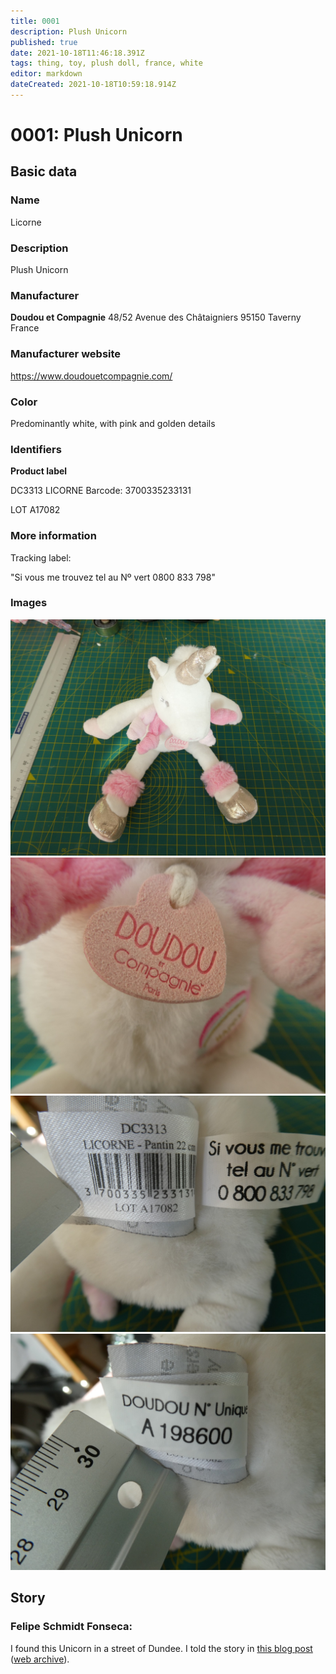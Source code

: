 ```yaml
---
title: 0001
description: Plush Unicorn
published: true
date: 2021-10-18T11:46:18.391Z
tags: thing, toy, plush doll, france, white
editor: markdown
dateCreated: 2021-10-18T10:59:18.914Z
---
```


# 0001: Plush Unicorn

## Basic data

### Name

Licorne

### Description

Plush Unicorn

### Manufacturer

**Doudou et Compagnie**
48/52 Avenue des Châtaigniers
95150 Taverny
France

### Manufacturer website

https://www.doudouetcompagnie.com/

### Color

Predominantly white, with pink and golden details

### Identifiers

**Product label**

DC3313
LICORNE
Barcode: 3700335233131

LOT A17082

### More information

Tracking label:

"Si vous me trouvez tel au Nº vert 0800 833 798"

### Images

![p1030456.jpg](/things/0001/p1030455.jpg)
![p1030456.jpg](/things/0001/p1030456.jpg)
![p1030456.jpg](/things/0001/p1030457.jpg)
![p1030456.jpg](/things/0001/p1030459.jpg)

## Story

### Felipe Schmidt Fonseca:

I found this Unicorn in a street of Dundee. I told the story in [this blog post](https://is.efeefe.me/opendott/generous-city) ([web archive](https://web.archive.org/web/20200919000749/https://is.efeefe.me/opendott/generous-city)).